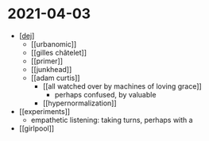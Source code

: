# 2021-04-03

- [[dej]]
  - [[urbanomic]]
  - [[gilles châtelet]]
  - [[primer]]
  - [[junkhead]]
  - [[adam curtis]]
    - [[all watched over by machines of loving grace]]
      - perhaps confused, by valuable
    - [[hypernormalization]]
- [[experiments]]
  - empathetic listening: taking turns, perhaps with a 
- [[girlpool]]

[//begin]: # "Autogenerated link references for markdown compatibility"
[dej]: ../dej "Dej"
[//end]: # "Autogenerated link references"